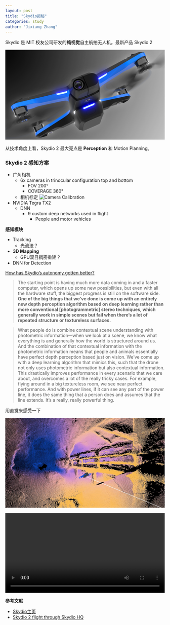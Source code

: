 ```yaml
---
layout: post
title: "Skydio揭秘"
categories: study
author: "Jixiang Zhang"
---
```


Skydio 是 MIT 校友公司研发的**纯视觉**自主航拍无人机。最新产品 Skydio 2

![Skydio 2](images/Skydio2.jpg)

从技术角度上看，Skydio 2 最大亮点是 **Perception** 和 Motion Planning。

### Skydio 2 感知方案

- 广角相机
  - 6x cameras in trinocular configuration top and bottom
    - FOV 200°
    - COVERAGE 360°
  - 相机标定
  ![Camera Calibration](https://i.loli.net/2019/12/18/j7lL21hvkEKSanN.png)
- NVIDIA Tegra TX2
  - DNN
    - 9 custom deep networks used in flight
      - People and motor vehicles

**感知模块**

- Tracking
  - 光流法？
- **3D Mapping**
  - GPU双目稠密重建？
- DNN for Detection

[How has Skydio’s autonomy gotten better?](https://spectrum.ieee.org/automaton/robotics/drones/skydios-new-drone-is-smaller-even-smarter-and-almost-affordable)

> The starting point is having much more data coming in and a faster computer, which opens up some new possibilities, but even with all the hardware stuff, the biggest progress is still on the software side. **One of the big things that we’ve done is come up with an entirely new depth perception algorithm based on deep learning rather than more conventional [photogrammetric] stereo techniques, which generally work in simple scenes but fail when there’s a lot of repeated structure or textureless surfaces.**

> What people do is combine contextual scene understanding with photometric information—when we look at a scene, we know what everything is and generally how the world is structured around us. And the combination of that contextual information with the photometric information means that people and animals essentially have perfect depth perception based just on vision. We’ve come up with a deep learning algorithm that mimics this, such that the drone not only uses photometric information but also contextual information. This drastically improves performance in every scenario that we care about, and overcomes a lot of the really tricky cases. For example, flying around in a big textureless room, we see near perfect performance. And with power lines, if it can see any part of the power line, it does the same thing that a person does and assumes that the line extends. It’s a really, really powerful thing.

用直觉来感受一下

![](images/Skydio-Perception.jpg)

<video style="display:block; width:100%; height:auto;" src="{{site.baseurl}}/images/Skydio-video.MP4"  controls preload></video>

**参考文献**

- [Skydio主页](https://www.skydio.com/)
- [Skydio 2 flight through Skydio HQ](https://www.youtube.com/watch?v=Yku8hujfA1Q)
